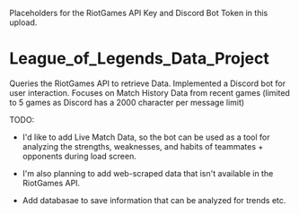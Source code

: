 Placeholders for the RiotGames API Key and Discord Bot Token in this upload.

# League_of_Legends_Data_Project
Queries the RiotGames API to retrieve Data. Implemented a Discord bot for user interaction.
Focuses on Match History Data from recent games (limited to 5 games as Discord has a 2000 character per message limit)

TODO:

- I'd like to add Live Match Data, so the bot can be used as a tool for analyzing the strengths, weaknesses, and habits of teammates + opponents during load screen.

- I'm also planning to add web-scraped data that isn't available in the RiotGames API.

- Add databasae to save information that can be analyzed for trends etc.
